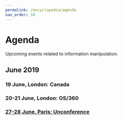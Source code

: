 ```yaml
---
permalink: /encyclopedia/agenda
nav_order: 10
---
```


# Agenda

Upcoming events related to information manipulation.

## June 2019

### 19 June, London: Canada

### 20-21 June, London: OS/360

### [27-28 June, Paris: Unconference](/unconference-27-28-june-2019/)
